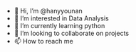 - 👋 Hi, I’m @hanyyounan
- 👀 I’m interested in Data Analysis
- 🌱 I’m currently learning python
- 💞️ I’m looking to collaborate on projects
- 📫 How to reach me 

<!---
hanyyounan/hanyyounan is a ✨ special ✨ repository because its `README.md` (this file) appears on your GitHub profile.
You can click the Preview link to take a look at your changes.
--->
